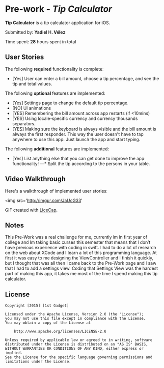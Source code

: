 # Pre-work - *Tip Calculator*

**Tip Calculator** is a tip calculator application for iOS.

Submitted by: **Yadiel H. Vélez**

Time spent: **28** hours spent in total

## User Stories

The following **required** functionality is complete:

* [Yes] User can enter a bill amount, choose a tip percentage, and see the tip and total values.

The following **optional** features are implemented:
* [Yes] Settings page to change the default tip percentage.
* [NO] UI animations
* [YES] Remembering the bill amount across app restarts (if <10mins)
* [YES] Using locale-specific currency and currency thousands separators.
* [YES] Making sure the keyboard is always visible and the bill amount is always the first responder. This way the user doesn't have to tap anywhere to use this app. Just launch the app and start typing.

The following **additional** features are implemented:

- [Yes] List anything else that you can get done to improve the app functionality!
—* Split the tip according to the persons in your table.

## Video Walkthrough 

Here's a walkthrough of implemented user stories:

<img src='http://imgur.com/JaUcG33'

GIF created with [LiceCap](http://www.cockos.com/licecap/).

## Notes
This Pre-Work was a real challenge for me, currently im in first year of college and Im taking basic curses this semester that means that I don’t have previous experience with coding in swift. I had to do a lot of research on the web about XCode and I learn a lot of this programming language. At first it was easy to me designing the ViewController and I finish it quickly, but I thought that was all then I came back to the Pre-Work page and I saw that I had to add a settings view. Coding that Settings View was the hardest part of making this app, it takes me most of the time I spend making this tip calculator.

## License

    Copyright [2015] [1st Gadget]

    Licensed under the Apache License, Version 2.0 (the "License");
    you may not use this file except in compliance with the License.
    You may obtain a copy of the License at

        http://www.apache.org/licenses/LICENSE-2.0

    Unless required by applicable law or agreed to in writing, software
    distributed under the License is distributed on an "AS IS" BASIS,
    WITHOUT WARRANTIES OR CONDITIONS OF ANY KIND, either express or implied.
    See the License for the specific language governing permissions and
    limitations under the License.
